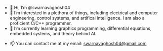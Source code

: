 - 👋 Hi, I’m @swarnavaghosh04
- 👀 I’m interested in a plethora of things, including electrical and computer engineering, control systems, and artifical intelligence. I am also a proficient C/C++ programmer.
- 🌱 I’m currently learning graphics programming, differential equations, embedded systems, and theory behind AI.
<!--- - 💞️ I’m looking to collaborate on ... --->
- 📫 You can contact me at my email: swarnavaghosh04@gmail.com

<!---
swarnavaghosh04/swarnavaghosh04 is a ✨ special ✨ repository because its `README.md` (this file) appears on your GitHub profile.
You can click the Preview link to take a look at your changes.
--->

